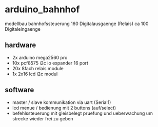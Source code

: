 # arduino_bahnhof
modellbau bahnhofssteuerung
160 Digitalausgaenge (Relais)
ca 100 Digitaleingaenge

## hardware
- 2x arduino mega2560 pro
- 10x pcf8575 i2c io expander 16 port
- 20x 8fach relais module
- 1x 2x16 lcd i2c modul

## software
- master / slave kommunikation via uart (Serial1)
- lcd menue / bedienung mit 2 buttons (auf/select)
- befehlssteuerung mit gleisbelegt pruefung und ueberwachung um strecke wieder frei zu geben
